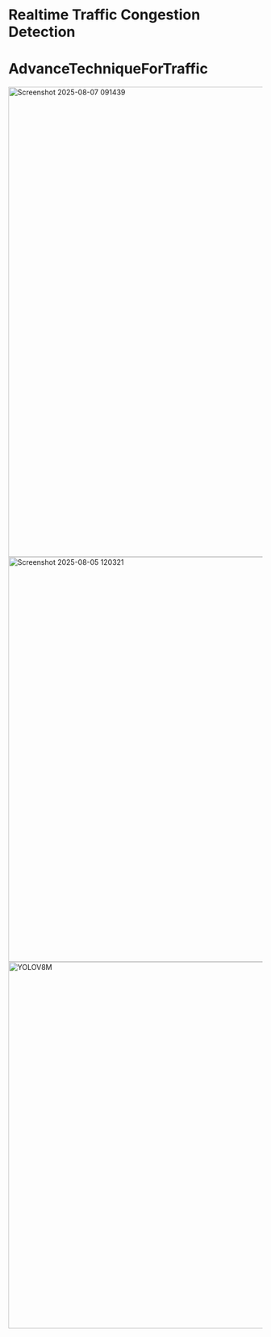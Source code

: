 
# Realtime Traffic Congestion Detection
# AdvanceTechniqueForTraffic

<img width="1891" height="932" alt="Screenshot 2025-08-07 091439" src="https://github.com/user-attachments/assets/d4370787-2b4a-493e-848e-aa5b223b7aab" />
<img width="818" height="803" alt="Screenshot 2025-08-05 120321" src="https://github.com/user-attachments/assets/f895afaa-7b0a-4c84-9fd9-82d2808fc81f" />

<img width="863" height="727" alt="YOLOV8M" src="https://github.com/user-attachments/assets/62597bbc-820d-4864-9594-32cd7373ae8a" />



